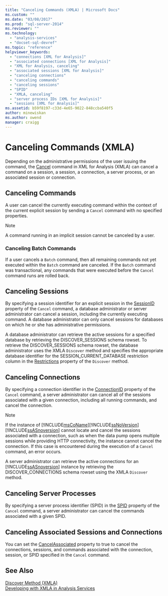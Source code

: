 ```yaml
---
title: "Canceling Commands (XMLA) | Microsoft Docs"
ms.custom: ""
ms.date: "03/08/2017"
ms.prod: "sql-server-2014"
ms.reviewer: ""
ms.technology: 
  - "analysis-services"
  - "docset-sql-devref"
ms.topic: "reference"
helpviewer_keywords: 
  - "connections [XML for Analysis]"
  - "associated connections [XML for Analysis]"
  - "XML for Analysis, canceling"
  - "associated sessions [XML for Analysis]"
  - "canceling connections"
  - "canceling commands"
  - "canceling sessions"
  - "SPID"
  - "XMLA, canceling"
  - "server process IDs [XML for Analysis]"
  - "sessions [XML for Analysis]"
ms.assetid: b59f8197-c33d-4e65-9022-848ccba540f5
author: minewiskan
ms.author: owend
manager: craigg
---
```

# Canceling Commands (XMLA)
  Depending on the administrative permissions of the user issuing the command, the [Cancel](https://docs.microsoft.com/bi-reference/xmla/xml-elements-commands/cancel-element-xmla) command in XML for Analysis (XMLA) can cancel a command on a session, a session, a connection, a server process, or an associated session or connection.  
  
## Canceling Commands  
 A user can cancel the currently executing command within the context of the current explicit session by sending a `Cancel` command with no specified properties.  
  
> [!NOTE]  
>  A command running in an implicit session cannot be canceled by a user.  
  
### Canceling Batch Commands  
 If a user cancels a `Batch` command, then all remaining commands not yet executed within the `Batch` command are canceled. If the `Batch` command was transactional, any commands that were executed before the `Cancel` command runs are rolled back.  
  
## Canceling Sessions  
 By specifying a session identifier for an explicit session in the [SessionID](https://docs.microsoft.com/bi-reference/xmla/xml-elements-properties/id-element-xmla) property of the `Cancel` command, a database administrator or server administrator can cancel a session, including the currently executing command. A database administrator can only cancel sessions for databases on which he or she has administrative permissions.  
  
 A database administrator can retrieve the active sessions for a specified database by retrieving the DISCOVER_SESSIONS schema rowset. To retrieve the DISCOVER_SESSIONS schema rowset, the database administrator uses the XMLA `Discover` method and specifies the appropriate database identifier for the SESSION_CURRENT_DATABASE restriction column in the [Restrictions](https://docs.microsoft.com/bi-reference/xmla/xml-elements-properties/restrictions-element-xmla) property of the `Discover` method.  
  
## Canceling Connections  
 By specifying a connection identifier in the [ConnectionID](https://docs.microsoft.com/bi-reference/xmla/xml-elements-properties/connectionid-element-xmla) property of the `Cancel` command, a server administrator can cancel all of the sessions associated with a given connection, including all running commands, and cancel the connection.  
  
> [!NOTE]  
>  If the instance of [!INCLUDE[msCoName](../../includes/msconame-md.md)][!INCLUDE[ssNoVersion](../../includes/ssnoversion-md.md)][!INCLUDE[ssASnoversion](../../includes/ssasnoversion-md.md)] cannot locate and cancel the sessions associated with a connection, such as when the data pump opens multiple sessions while providing HTTP connectivity, the instance cannot cancel the connection. If this case is encountered during the execution of a `Cancel` command, an error occurs.  
  
 A server administrator can retrieve the active connections for an [!INCLUDE[ssASnoversion](../../includes/ssasnoversion-md.md)] instance by retrieving the DISCOVER_CONNECTIONS schema rowset using the XMLA `Discover` method.  
  
## Canceling Server Processes  
 By specifying a server process identifier (SPID) in the [SPID](https://docs.microsoft.com/bi-reference/xmla/xml-elements-properties/id-element-xmla) property of the `Cancel` command, a server administrator can cancel the commands associated with a given SPID.  
  
## Canceling Associated Sessions and Connections  
 You can set the [CancelAssociated](https://docs.microsoft.com/bi-reference/xmla/xml-elements-properties/cancelassociated-element-xmla) property to true to cancel the connections, sessions, and commands associated with the connection, session, or SPID specified in the `Cancel` command.  
  
## See Also  
 [Discover Method &#40;XMLA&#41;](https://docs.microsoft.com/bi-reference/xmla/xml-elements-methods-discover)   
 [Developing with XMLA in Analysis Services](developing-with-xmla-in-analysis-services.md)  
  
  

